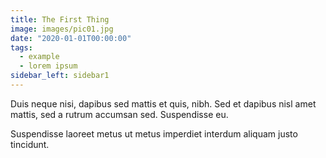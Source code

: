 ```yaml
---
title: The First Thing
image: images/pic01.jpg
date: "2020-01-01T00:00:00"
tags:
  - example
  - lorem ipsum
sidebar_left: sidebar1
---
```

Duis neque nisi, dapibus sed mattis et quis, nibh. Sed et dapibus nisl amet
mattis, sed a rutrum accumsan sed. Suspendisse eu.
<!-- more -->
Suspendisse laoreet metus ut metus imperdiet interdum aliquam justo tincidunt.
